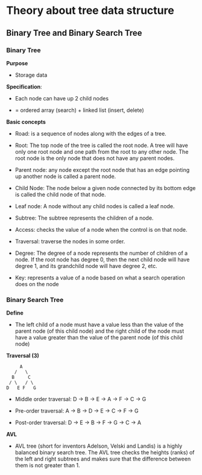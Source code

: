 # Theory about tree data structure

## Binary Tree and Binary Search Tree

### Binary Tree

**Purpose**

- Storage data

**Specification**:

- Each node can have up 2 child nodes

- = ordered array (search) + linked list (insert, delete)

**Basic concepts**

- Road: is a sequence of nodes along with the edges of a tree.

- Root: The top node of the tree is called the root node. A tree will have only one root node and one path from the root to any other node. The root node is the only node that does not have any parent nodes.

- Parent node: any node except the root node that has an edge pointing up another node is called a parent node.

- Child Node: The node below a given node connected by its bottom edge is called the child node of that node.

- Leaf node: A node without any child nodes is called a leaf node.

- Subtree: The subtree represents the children of a node.

- Access: checks the value of a node when the control is on that node.

- Traversal: traverse the nodes in some order.

- Degree: The degree of a node represents the number of children of a node. If the root node has degree 0, then the next child node will have degree 1, and its grandchild node will have degree 2, etc.

- Key: represents a value of a node based on what a search operation does on the node

### Binary Search Tree

**Define**

- The left child of a node must have a value less than the value of the parent node (of this child node) and the right child of the node must have a value greater than the value of the parent node (of this child node)

**Traversal (3)**

         A
       /   \
      B     C
     / \   / \
    D   E F   G

- Middle order traversal:
  D → B → E → A → F → C → G

- Pre-order traversal:
  A → B → D → E → C → F → G

- Post-order traversal:
  D → E → B → F → G → C → A

**AVL**

- AVL tree (short for inventors Adelson, Velski and Landis) is a highly balanced binary search tree. The AVL tree checks the heights (ranks) of the left and right subtrees and makes sure that the difference between them is not greater than 1.